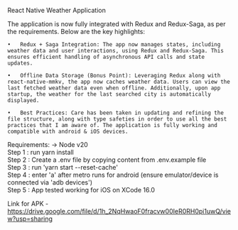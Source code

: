 React Native Weather Application

The application is now fully integrated with Redux and Redux-Saga, as per the requirements. Below are the key highlights:

	•	Redux + Saga Integration: The app now manages states, including weather data and user interactions, using Redux and Redux-Saga. This ensures efficient handling of asynchronous API calls and state updates.

	•	Offline Data Storage (Bonus Point): Leveraging Redux along with react-native-mmkv, the app now caches weather data. Users can view the last fetched weather data even when offline. Additionally, upon app startup, the weather for the last searched city is automatically displayed.

	•	Best Practices: Care has been taken in updating and refining the file structure, along with type safeties in order to use all the best practices that I am aware of. The application is fully working and compatible with android & iOS devices.


Requirements: 
-> Node v20 <br/>
Step 1 : run yarn install <br/>
Step 2 : Create a .env file by copying content from .env.example file <br/>
Step 3 : run 'yarn start --reset-cache' <br/>
Step 4 : enter 'a' after metro runs for android (ensure emulator/device is connected via 'adb devices') <br/>
Step 5 : App tested working for iOS on XCode 16.0 <br/>

Link for APK - https://drive.google.com/file/d/1h_2NqHwaoF0fracvw00IeR0RH0pi1uwQ/view?usp=sharing
